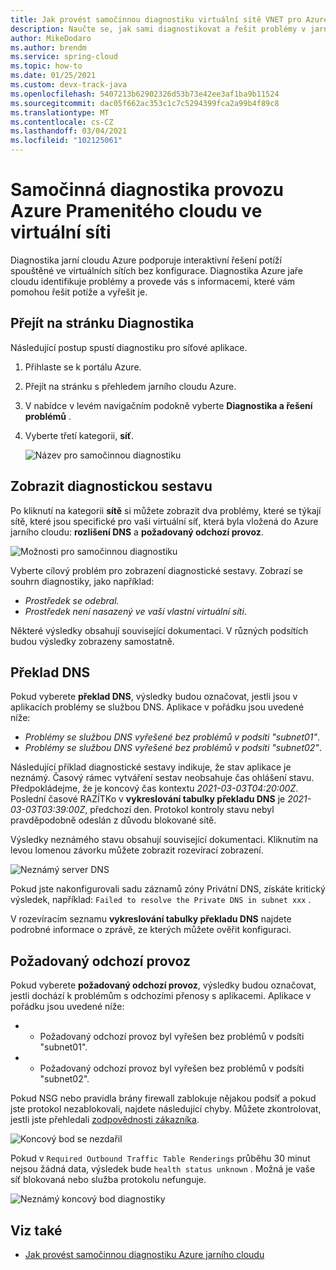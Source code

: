 ```yaml
---
title: Jak provést samočinnou diagnostiku virtuální sítě VNET pro Azure jarní Cloud
description: Naučte se, jak sami diagnostikovat a řešit problémy v jarním cloudu Azure běžícím ve virtuální síti.
author: MikeDodaro
ms.author: brendm
ms.service: spring-cloud
ms.topic: how-to
ms.date: 01/25/2021
ms.custom: devx-track-java
ms.openlocfilehash: 5407213b62902326d53b73e42ee3af1ba9b11524
ms.sourcegitcommit: dac05f662ac353c1c7c5294399fca2a99b4f89c8
ms.translationtype: MT
ms.contentlocale: cs-CZ
ms.lasthandoff: 03/04/2021
ms.locfileid: "102125061"
---
```

# <a name="self-diagnose-running-azure-spring-cloud-in-vnet"></a>Samočinná diagnostika provozu Azure Pramenitého cloudu ve virtuální síti
Diagnostika jarní cloudu Azure podporuje interaktivní řešení potíží spouštěné ve virtuálních sítích bez konfigurace. Diagnostika Azure jaře cloudu identifikuje problémy a provede vás s informacemi, které vám pomohou řešit potíže a vyřešit je.

## <a name="navigate-to-the-diagnostics-page"></a>Přejít na stránku Diagnostika
Následující postup spustí diagnostiku pro síťové aplikace.
1. Přihlaste se k portálu Azure.
1. Přejít na stránku s přehledem jarního cloudu Azure.
1. V nabídce v levém navigačním podokně vyberte **Diagnostika a řešení problémů** .
1. Vyberte třetí kategorii, **síť**.

   ![Název pro samočinnou diagnostiku](media/spring-cloud-self-diagnose-vnet/self-diagostic-title.png)

## <a name="view-a-diagnostic-report"></a>Zobrazit diagnostickou sestavu
Po kliknutí na kategorii **sítě** si můžete zobrazit dva problémy, které se týkají sítě, které jsou specifické pro vaši virtuální síť, která byla vložená do Azure jarního cloudu: **rozlišení DNS** a **požadovaný odchozí provoz**.

   ![Možnosti pro samočinnou diagnostiku](media/spring-cloud-self-diagnose-vnet/self-diagostic-dns-req-outbound-options.png)

Vyberte cílový problém pro zobrazení diagnostické sestavy. Zobrazí se souhrn diagnostiky, jako například: 

* *Prostředek se odebral.*
* *Prostředek není nasazený ve vaší vlastní virtuální síti*.

Některé výsledky obsahují související dokumentaci. V různých podsítích budou výsledky zobrazeny samostatně.

## <a name="dns-resolution"></a>Překlad DNS 
Pokud vyberete **překlad DNS**, výsledky budou označovat, jestli jsou v aplikacích problémy se službou DNS.  Aplikace v pořádku jsou uvedené níže:

* *Problémy se službou DNS vyřešené bez problémů v podsíti "subnet01"*.
* *Problémy se službou DNS vyřešené bez problémů v podsíti "subnet02"*.

Následující příklad diagnostické sestavy indikuje, že stav aplikace je neznámý. Časový rámec vytváření sestav neobsahuje čas ohlášení stavu.  Předpokládejme, že je koncový čas kontextu *2021-03-03T04:20:00Z*. Poslední časové RAZÍTKo v **vykreslování tabulky překladu DNS** je *2021-03-03T03:39:00Z*, předchozí den. Protokol kontroly stavu nebyl pravděpodobně odeslán z důvodu blokované sítě. 

Výsledky neznámého stavu obsahují související dokumentaci.  Kliknutím na levou lomenou závorku můžete zobrazit rozevírací zobrazení.

   ![Neznámý server DNS](media/spring-cloud-self-diagnose-vnet/self-diagostic-dns-unknown.png)

Pokud jste nakonfigurovali sadu záznamů zóny Privátní DNS, získáte kritický výsledek, například: `Failed to resolve the Private DNS in subnet xxx` . 

V rozevíracím seznamu **vykreslování tabulky překladu DNS** najdete podrobné informace o zprávě, ze kterých můžete ověřit konfiguraci.

## <a name="required-outbound-traffic"></a>Požadovaný odchozí provoz 

Pokud vyberete **požadovaný odchozí provoz**, výsledky budou označovat, jestli dochází k problémům s odchozími přenosy s aplikacemi.  Aplikace v pořádku jsou uvedené níže:

* * Požadovaný odchozí provoz byl vyřešen bez problémů v podsíti "subnet01".
* * Požadovaný odchozí provoz byl vyřešen bez problémů v podsíti "subnet02".

Pokud NSG nebo pravidla brány firewall zablokuje nějakou podsíť a pokud jste protokol nezablokovali, najdete následující chyby. Můžete zkontrolovat, jestli jste přehledali [zodpovědnosti zákazníka](spring-cloud-vnet-customer-responsibilities.md).
    
   ![Koncový bod se nezdařil](media/spring-cloud-self-diagnose-vnet/self-diagostic-endpoint-failed.png)

Pokud v `Required Outbound Traffic Table Renderings` průběhu 30 minut nejsou žádná data, výsledek bude `health status unknown` . Možná je vaše síť blokovaná nebo služba protokolu nefunguje.

   ![Neznámý koncový bod diagnostiky](media/spring-cloud-self-diagnose-vnet/self-diagostic-endpoint-unknown.png)

## <a name="see-also"></a>Viz také
* [Jak provést samočinnou diagnostiku Azure jarního cloudu](spring-cloud-howto-self-diagnose-solve.md)